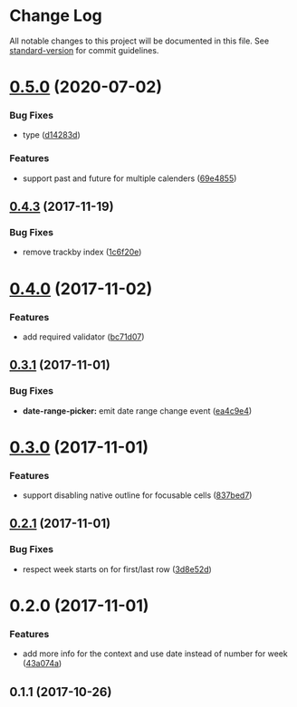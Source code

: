 # Change Log

All notable changes to this project will be documented in this file. See [standard-version](https://github.com/conventional-changelog/standard-version) for commit guidelines.

<a name="0.5.0"></a>
# [0.5.0](https://github.com/lazarljubenovic/yahtee-date-picker/compare/v0.4.3...v0.5.0) (2020-07-02)


### Bug Fixes

* type ([d14283d](https://github.com/lazarljubenovic/yahtee-date-picker/commit/d14283d))


### Features

* support past and future for multiple calenders ([69e4855](https://github.com/lazarljubenovic/yahtee-date-picker/commit/69e4855))



<a name="0.4.3"></a>
## [0.4.3](https://github.com/lazarljubenovic/yahtee-date-picker/compare/v0.4.0...v0.4.3) (2017-11-19)


### Bug Fixes

* remove trackby index ([1c6f20e](https://github.com/lazarljubenovic/yahtee-date-picker/commit/1c6f20e))



<a name="0.4.0"></a>
# [0.4.0](https://github.com/lazarljubenovic/yahtee-date-picker/compare/v0.3.1...v0.4.0) (2017-11-02)


### Features

* add required validator ([bc71d07](https://github.com/lazarljubenovic/yahtee-date-picker/commit/bc71d07))



<a name="0.3.1"></a>
## [0.3.1](https://github.com/lazarljubenovic/yahtee-date-picker/compare/v0.3.0...v0.3.1) (2017-11-01)


### Bug Fixes

* **date-range-picker:** emit date range change event ([ea4c9e4](https://github.com/lazarljubenovic/yahtee-date-picker/commit/ea4c9e4))



<a name="0.3.0"></a>
# [0.3.0](https://github.com/lazarljubenovic/yahtee-date-picker/compare/v0.2.1...v0.3.0) (2017-11-01)


### Features

* support disabling native outline for focusable cells ([837bed7](https://github.com/lazarljubenovic/yahtee-date-picker/commit/837bed7))



<a name="0.2.1"></a>
## [0.2.1](https://github.com/lazarljubenovic/yahtee-date-picker/compare/v0.2.0...v0.2.1) (2017-11-01)


### Bug Fixes

* respect week starts on for first/last row ([3d8e52d](https://github.com/lazarljubenovic/yahtee-date-picker/commit/3d8e52d))



<a name="0.2.0"></a>
# 0.2.0 (2017-11-01)


### Features

* add more info for the context and use date instead of number for week ([43a074a](https://github.com/lazarljubenovic/yahtee-date-picker/commit/43a074a))



<a name="0.1.1"></a>
## 0.1.1 (2017-10-26)
